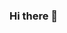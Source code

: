 ### Hi there 👋

<!--
**gibranda/gibranda** is a ✨ _special_ ✨ repository because its `README.md` (this file) appears on your GitHub profile.

Here are some ideas to get you started:

- 🔭 I’m currently working at [DTO Kemkes RI](https://dto.kemkes.go.id) as a Software Engineer.
- 🌱 I’m currently learning Golang and Flutter
- 👨🏻‍💻 I’m currently building [KAMARI](https://kamari.pasamandev.com/) and [PASAMANDEV](https://pasamandev.com).
- 👯 I’m looking to collaborate on community project
- 📫 How to reach me: instagram @gibranda20
-->
